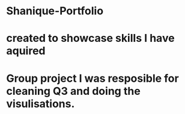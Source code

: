 # Shanique-Portfolio

# created to showcase skills I have aquired 
# Group project I was resposible for cleaning Q3 and doing the visulisations.  
